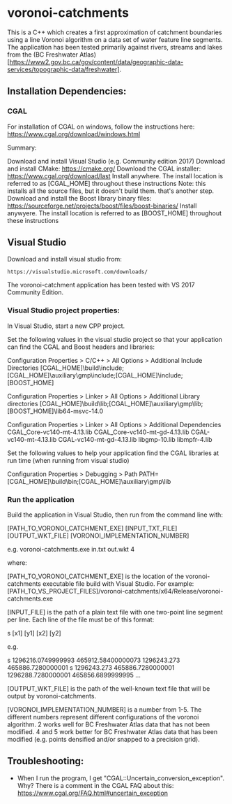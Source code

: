# voronoi-catchments

This is a C++ which creates a first approximation of catchment boundaries using 
a line Voronoi algorithm on a data set of water feature line segments.  The 
application has been tested primarily against rivers, streams and lakes from 
the (BC Freshwater Atlas)[https://www2.gov.bc.ca/gov/content/data/geographic-data-services/topographic-data/freshwater].

## Installation Dependencies:

### CGAL

For installation of CGAL on windows, follow the instructions here: https://www.cgal.org/download/windows.html

Summary:

Download and install Visual Studio (e.g. Community edition 2017)
Download and install CMake: https://cmake.org/
Download the CGAL installer: https://www.cgal.org/download/last
	Install anywhere.  The install location is referred to as [CGAL_HOME] throughout these instructions
	Note: this installs all the source files, but it doesn't build them.  that's another step.
Download and install the Boost library binary files: https://sourceforge.net/projects/boost/files/boost-binaries/
	Install anywyere.  The install location is referred to as [BOOST_HOME] throughout these instructions

## Visual Studio

Download and install visual studio from:

	https://visualstudio.microsoft.com/downloads/

The voronoi-catchment application has been tested with VS 2017 Community Edition.

### Visual Studio project properties:

In Visual Studio, start a new CPP project.

Set the following values in the visual studio project so that your application can find the 
CGAL and Boost headers and libraries:

  Configuration Properties > C/C++ > All Options > Additional Include Directories
	[CGAL_HOME]\build\include;[CGAL_HOME]\auxiliary\gmp\include;[CGAL_HOME]\include;[BOOST_HOME]


  Configuration Properties > Linker > All Options > Additional Library directories
	[CGAL_HOME]\build\lib;[CGAL_HOME]\auxiliary\gmp\lib;[BOOST_HOME]\lib64-msvc-14.0

  Configuration Properties > Linker > All Options > Additional Dependencies
	CGAL_Core-vc140-mt-4.13.lib
	CGAL_Core-vc140-mt-gd-4.13.lib
	CGAL-vc140-mt-4.13.lib
	CGAL-vc140-mt-gd-4.13.lib
	libgmp-10.lib
	libmpfr-4.lib

Set the following values to help your application find the CGAL libraries at run time (when running from visual studio)

  Configuration Properties > Debugging > Path
	PATH=[CGAL_HOME]\build\bin;[CGAL_HOME]\auxiliary\gmp\lib

### Run the application

Build the application in Visual Studio, then run from the command line with:

[PATH_TO_VORONOI_CATCHMENT_EXE] [INPUT_TXT_FILE] [OUTPUT_WKT_FILE] [VORONOI_IMPLEMENTATION_NUMBER]

e.g. voronoi-catchments.exe in.txt out.wkt 4

where:

[PATH_TO_VORONOI_CATCHMENT_EXE] is the location of the voronoi-catchments executable file
build with Visual Studio.  For example: [PATH_TO_VS_PROJECT_FILES]/voronoi-catchments/x64/Release/voronoi-catchments.exe

[INPUT_FILE] is the path of a plain text file with one two-point line segment per line. 
Each line of the file must be of this format:

s [x1] [y1] [x2] [y2]

e.g. 

s 1296216.0749999993 465912.58400000073  1296243.273 465886.7280000001
s 1296243.273 465886.7280000001  1296288.7280000001 465856.6899999995
...

[OUTPUT_WKT_FILE] is the path of the well-known text file that will be output by voronoi-catchments.

[VORONOI_IMPLEMENTATION_NUMBER] is a number from 1-5.  The different numbers represent different
configurations of the voronoi algorithm.  2 works well for BC Freshwater Atlas data that has not been
modified. 4 and 5 work better for BC Freshwater Atlas data that has been modified (e.g. points densified
and/or snapped to a precision grid).

## Troubleshooting:

* When I run the program, I get "CGAL::Uncertain_conversion_exception".  Why?
	There is a comment in the CGAL FAQ about this:  https://www.cgal.org/FAQ.html#uncertain_exception